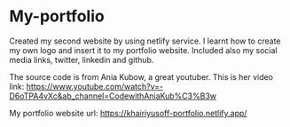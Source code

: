 # My-portfolio

Created my second website by using netlify service. I learnt how to create my own logo and insert it to my portfolio website.
Included also my social media links, twitter, linkedin and github.

The source code is from Ania Kubow, a great youtuber. This is her video link:
https://www.youtube.com/watch?v=-D6oTPA4vXc&ab_channel=CodewithAniaKub%C3%B3w

My portfolio website url:
https://khairiyusoff-portfolio.netlify.app/
